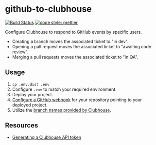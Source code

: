 # github-to-clubhouse

[![Build Status](https://travis-ci.org/dcalhoun/github-to-clubhouse.svg?branch=master)](https://travis-ci.org/dcalhoun/github-to-clubhouse)
[![code style: prettier](https://img.shields.io/badge/code_style-prettier-ff69b4.svg)](https://github.com/prettier/prettier)

Configure Clubhouse to respond to GitHub events by specific users.

* Creating a branch moves the associated ticket to "in dev".
* Opening a pull request moves the associated ticket to "awaiting code review".
* Merging a pull requests moves the associated ticket to "in QA".

## Usage

1.  `cp .env.dist .env`
1.  Configure `.env` to match your required environment.
1.  Deploy your project.
1.  [Configure a GitHub webhook](https://developer.github.com/webhooks/creating/#setting-up-a-webhook) for your repository pointing to your deployed project.
1.  Utilize the [branch names provided by Clubhouse](https://help.clubhouse.io/hc/en-us/articles/207540323-Using-The-Clubhouse-GitHub-Integration-with-Branches-and-Pull-Requests-).

## Resources

* [Generating a Clubhouse API token](https://clubhouse.io/api/rest/v2/#Authentication)
